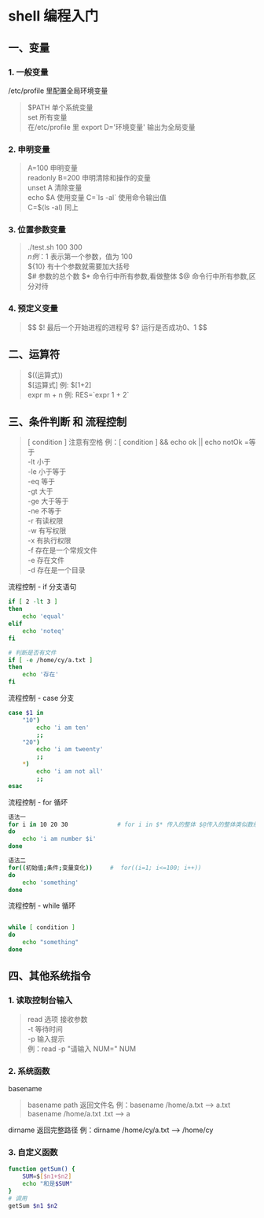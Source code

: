 # shell 编程入门

<!-- 文件头 #!/bin/bash -->

## 一、变量

### 1. 一般变量

/etc/profile 里配置全局环境变量

> \$PATH 单个系统变量  
> set 所有变量  
> 在/etc/profile 里 export D='环境变量' 输出为全局变量

### 2. 申明变量

> A=100 申明变量  
> readonly B=200 申明清除和操作的变量  
> unset A 清除变量  
> echo \$A 使用变量
> C=\`ls -al\` 使用命令输出值  
> C=\$(ls -al) 同上

### 3. 位置参数变量

> ./test.sh 100 300  
> $n  例：$1 表示第一个参数，值为 100  
> ${10}  有十个参数就需要加大括号  
$# 参数的总个数
> $* 命令行中所有参数,看做整体
$@ 命令行中所有参数,区分对待

### 4. 预定义变量

> $$
> $! 最后一个开始进程的进程号
> $? 运行是否成功0、1
> $$

## 二、运算符

> $((运算式))  
$[运算式] 例: \$[1+2]  
> expr m + n 例: RES=\`expr 1 + 2\`

## 三、条件判断 和 流程控制

> [ condition ] 注意有空格
> 例：[ condition ] && echo ok || echo notOk
> =等于  
> -lt 小于  
> -le 小于等于  
> -eq 等于  
> -gt 大于  
> -ge 大于等于  
> -ne 不等于  
> -r 有读权限  
> -w 有写权限  
> -x 有执行权限  
> -f 存在是一个常规文件  
> -e 存在文件  
> -d 存在是一个目录

流程控制 - if 分支语句

```bash
if [ 2 -lt 3 ]
then
    echo 'equal'
elif
    echo 'noteq'
fi

# 判断是否有文件
if [ -e /home/cy/a.txt ]
then
    echo '存在'
fi
```

流程控制 - case 分支

```bash
case $1 in
    "10")
        echo 'i am ten'
        ;;
    "20")
        echo 'i am tweenty'
        ;;
    *)
        echo 'i am not all'
        ;;
esac

```

流程控制 - for 循坏

```bash
语法一
for i in 10 20 30              # for i in $* 传入的整体 $@传入的整体类似数组
do
    echo 'i am number $i'
done

语法二
for((初始值;条件;变量变化))     #  for((i=1; i<=100; i++))
do
    echo 'something'
done

```

流程控制 - while 循环

```bash

while [ condition ]
do
    echo "something"
done

```

## 四、其他系统指令

### 1. 读取控制台输入

> read 选项 接收参数  
> -t 等待时间  
> -p 输入提示  
> 例：read -p "请输入 NUM=" NUM

### 2. 系统函数

basename

> basename path 返回文件名
> 例：basename /home/a.txt --> a.txt
> basename /home/a.txt .txt --> a

dirname 返回完整路径
例：dirname /home/cy/a.txt --> /home/cy

### 3. 自定义函数

```bash
function getSum() {
    SUM=$[$n1+$n2]
    echo "和是$SUM"
}
# 调用
getSum $n1 $n2

```
